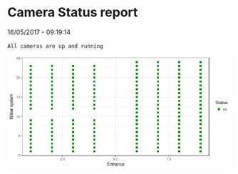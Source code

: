 Camera Status report
================
16/05/2017 - 09:19:14

    All cameras are up and running

![](camreport_files/figure-markdown_github/unnamed-chunk-2-1.png)
